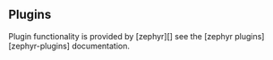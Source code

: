 ## Plugins

Plugin functionality is provided by [zephyr][] see the [zephyr plugins][zephyr-plugins] documentation.
